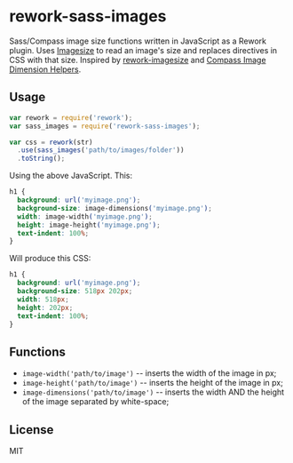 rework-sass-images
==================

Sass/Compass image size functions written in JavaScript as a Rework plugin. Uses [Imagesize](https://npmjs.org/package/imagesize) to read an
image's size and replaces directives in CSS with that size. Inspired by [rework-imagesize](https://github.com/simme/rework-imagesize) and [Compass Image Dimension Helpers](http://compass-style.org/reference/compass/helpers/image-dimensions/).

## Usage

```javascript
var rework = require('rework');
var sass_images = require('rework-sass-images');

var css = rework(str)
  .use(sass_images('path/to/images/folder'))
  .toString();
```

Using the above JavaScript. This:

```css
h1 {
  background: url('myimage.png');
  background-size: image-dimensions('myimage.png');
  width: image-width('myimage.png');
  height: image-height('myimage.png');
  text-indent: 100%;
}
```

Will produce this CSS:

```css
h1 {
  background: url('myimage.png');
  background-size: 518px 202px;
  width: 518px;
  height: 202px;
  text-indent: 100%;
}
```

## Functions

* `image-width('path/to/image')` -- inserts the width of the image in px;
* `image-height('path/to/image')` -- inserts the height of the image in px;
* `image-dimensions('path/to/image')` -- inserts the width AND the height of the image separated by white-space;

## License

MIT
